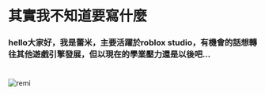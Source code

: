 # 其實我不知道要寫什麼
### hello大家好，我是蕾米，主要活躍於roblox studio，有機會的話想轉往其他遊戲引擎發展，但以現在的學業壓力還是以後吧...

# <picture>
 <source media="(prefers-color-scheme: dark)" srcset="https://image2url.com/images/1755766403959-5be3b547-15b9-44a8-8d10-16802d82f229.webp">
 <source media="(prefers-color-scheme: light)" srcset="https://image2url.com/images/1755766403959-5be3b547-15b9-44a8-8d10-16802d82f229.webp">
 <img alt="remi" src="https://image2url.com/images/1755766403959-5be3b547-15b9-44a8-8d10-16802d82f229.webp">
</picture>
